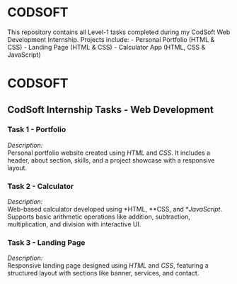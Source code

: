# CODSOFT
This repository contains all Level-1 tasks completed during my CodSoft Web Development Internship.  Projects include: - Personal Portfolio (HTML &amp; CSS) - Landing Page (HTML &amp; CSS) - Calculator App (HTML, CSS &amp; JavaScript)
# CODSOFT

## CodSoft Internship Tasks - Web Development

### Task 1 - Portfolio  
*Description:*  
Personal portfolio website created using *HTML* and *CSS*. It includes a header, about section, skills, and a project showcase with a responsive layout.

### Task 2 - Calculator  
*Description:*  
Web-based calculator developed using *HTML, **CSS, and **JavaScript*. Supports basic arithmetic operations like addition, subtraction, multiplication, and division with interactive UI.

### Task 3 - Landing Page  
*Description:*  
Responsive landing page designed using *HTML* and *CSS*, featuring a structured layout with sections like banner, services, and contact.
